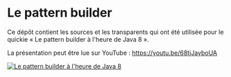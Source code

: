 # Le pattern builder  

Ce dépôt contient les sources et les transparents qui ont été utilisée pour le
quickie «&nbsp;Le pattern builder à l'heure de Java&nbsp;8&nbsp;».

La présentation peut être lue sur YouTube : https://youtu.be/68tjJayboUA

[![Le pattern builder à l'heure de Java 8](https://img.youtube.com/vi/68tjJayboUA/0.jpg)](https://www.youtube.com/watch?v=68tjJayboUA)
